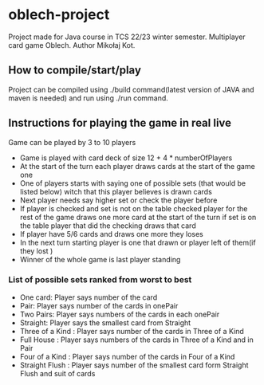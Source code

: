 # oblech-project

Project made for Java course in TCS 22/23 winter semester. Multiplayer card game Oblech. 
Author Mikołaj Kot.

## How to compile/start/play
Project can be compiled using ./build command(latest version of JAVA and maven is needed) and run using ./run command.
## Instructions for playing the game in real live
Game can be played by 3 to 10 players
- Game is played with card deck of size 12 + 4 * numberOfPlayers
- At the start of the turn each player draws cards at the start of the game one
- One of players starts with saying one of possible sets (that would be listed below) witch that this player believes is drawn cards
- Next player needs say higher set or check the player before
- If player is checked and set is not on the table checked player for the rest of the game draws one more card at the start of the turn if set is on the table player that did the checking draws that card
- If player have 5/6 cards and draws one more they loses
- In the next turn starting player is one that drawn or player left of them(if they lost )
- Winner of the whole game is last player standing

### List of possible sets ranked from worst to best
- One card: Player says number of the card
- Pair: Player says number of the cards in onePair
- Two Pairs: Player says numbers of the cards in each onePair
- Straight: Player says the smallest card from Straight
- Three of a Kind : Player says number of the cards in Three of a Kind
- Full House : Player says numbers of the cards in Three of a Kind and in Pair
- Four of a Kind : Player says number of the cards in Four of a Kind
- Straight Flush : Player says number of the smallest card form Straight Flush and suit of cards
